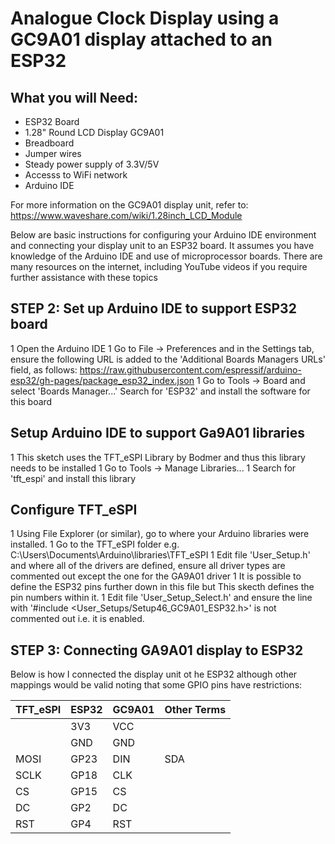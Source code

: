 
# Analogue Clock Display using a GC9A01 display attached to an ESP32

## What you will Need:
- ESP32 Board
- 1.28" Round LCD Display GC9A01
- Breadboard
- Jumper wires
- Steady power supply of 3.3V/5V
- Accesss to WiFi network
- Arduino IDE

For more information on the GC9A01 display unit, refer to: https://www.waveshare.com/wiki/1.28inch_LCD_Module

Below are basic instructions for configuring your Arduino IDE environment and connecting your display unit to an ESP32 board. It assumes you have
knowledge of the Arduino IDE and use of microprocessor boards. There are many resources on the internet, including YouTube videos if you require
further assistance with these topics

## STEP 2: Set up Arduino IDE to support ESP32 board
1 Open the Arduino IDE
1 Go to  File → Preferences and in the Settings tab, ensure the following URL is added to the 'Additional Boards Managers URLs' field, as follows:
https://raw.githubusercontent.com/espressif/arduino-esp32/gh-pages/package_esp32_index.json
1 Go to Tools → Board and select 'Boards Manager...'
Search for 'ESP32' and install the software for this board

## Setup Arduino IDE to support Ga9A01 libraries
1 This sketch uses the TFT_eSPI Library by Bodmer and thus this library needs to be installed
1 Go to Tools → Manage Libraries...
1 Search for 'tft_espi' and install this library

## Configure TFT_eSPI
1 Using File Explorer (or similar), go to where your Arduino libraries were installed.
1 Go to the TFT_eSPI folder e.g. C:\Users\Documents\Arduino\libraries\TFT_eSPI
1 Edit file 'User_Setup.h' and where all of the drivers are defined, ensure all driver types are commented out except the one for the GA9A01 driver
1 It is possible to define the ESP32 pins further down in this file but This skecth defines the pin numbers within it.
1 Edit file 'User_Setup_Select.h' and ensure the line with '#include <User_Setups/Setup46_GC9A01_ESP32.h>' is not commented out i.e. it is enabled.

## STEP 3: Connecting GA9A01 display to ESP32
Below is how I connected the display unit ot he ESP32 although other mappings would be valid noting that some GPIO pins have restrictions:

| TFT_eSPI | ESP32 | GC9A01 | Other Terms |
| -------- | ----- | ------ | ----------- |
|          |  3V3  |  VCC   |             |
|          |  GND  |  GND   |             |
|   MOSI   |  GP23 |  DIN   |   SDA       |
|   SCLK   |  GP18 |  CLK   |             |
|   CS     |  GP15 |  CS    |             |
|   DC     |  GP2  |  DC    |             |
|   RST    |  GP4  |  RST   |             |

